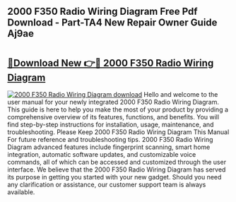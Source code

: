 ## 2000 F350 Radio Wiring Diagram Free Pdf Download - Part-TA4 New Repair Owner Guide Aj9ae

# <h2><a href="http://dfksi6v.blite.top/?on=2000+F350+Radio+Wiring+Diagram">🔗Download New 👉🔴 2000 F350 Radio Wiring Diagram</a></h2>

[![2000 F350 Radio Wiring Diagram download](https://i.imgur.com/lujVjoI.png)](http://dfksi6v.blite.top/?on=2000+F350+Radio+Wiring+Diagram)
Hello and welcome to the user manual for your newly integrated 2000 F350 Radio Wiring Diagram. This guide is here to help you make the most of your product by providing a comprehensive overview of its features, functions, and benefits. You will find step-by-step instructions for installation, usage, maintenance, and troubleshooting. Please Keep 2000 F350 Radio Wiring Diagram This Manual For future reference and troubleshooting tips. 2000 F350 Radio Wiring Diagram advanced features include fingerprint scanning, smart home integration, automatic software updates, and customizable voice commands, all of which can be accessed and customized through the user interface. We believe that the 2000 F350 Radio Wiring Diagram has served its purpose in getting you started with your new gadget. Should you need any clarification or assistance, our customer support team is always available.
